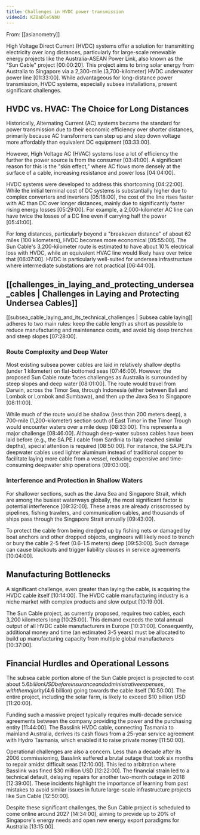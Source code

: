 ```yaml
---
title: Challenges in HVDC power transmission
videoId: KZBaDle5NbU
---
```


From: [[asianometry]] <br/> 

High Voltage Direct Current (HVDC) systems offer a solution for transmitting electricity over long distances, particularly for large-scale renewable energy projects like the Australia-ASEAN Power Link, also known as the "Sun Cable" project <a class="yt-timestamp" data-t="00:00:20">[00:00:20]</a>. This project aims to bring solar energy from Australia to Singapore via a 2,300-mile (3,700-kilometer) HVDC underwater power line <a class="yt-timestamp" data-t="01:33:00">[01:33:00]</a>. While advantageous for long-distance power transmission, HVDC systems, especially subsea installations, present significant challenges.

## HVDC vs. HVAC: The Choice for Long Distances
Historically, Alternating Current (AC) systems became the standard for power transmission due to their economic efficiency over shorter distances, primarily because AC transformers can step up and step down voltage more affordably than equivalent DC equipment <a class="yt-timestamp" data-t="03:33:00">[03:33:00]</a>.

However, High Voltage AC (HVAC) systems lose a lot of efficiency the further the power source is from the consumer <a class="yt-timestamp" data-t="03:41:00">[03:41:00]</a>. A significant reason for this is the "skin effect," where AC flows more densely at the surface of a cable, increasing resistance and power loss <a class="yt-timestamp" data-t="04:04:00">[04:04:00]</a>.

HVDC systems were developed to address this shortcoming <a class="yt-timestamp" data-t="04:22:00">[04:22:00]</a>. While the initial terminal cost of DC systems is substantially higher due to complex converters and inverters <a class="yt-timestamp" data-t="05:18:00">[05:18:00]</a>, the cost of the line rises faster with AC than DC over longer distances, mainly due to significantly faster rising energy losses <a class="yt-timestamp" data-t="05:29:00">[05:29:00]</a>. For example, a 2,000-kilometer AC line can have twice the losses of a DC line even if carrying half the power <a class="yt-timestamp" data-t="05:41:00">[05:41:00]</a>.

For long distances, particularly beyond a "breakeven distance" of about 62 miles (100 kilometers), HVDC becomes more economical <a class="yt-timestamp" data-t="05:55:00">[05:55:00]</a>. The Sun Cable's 3,200-kilometer route is estimated to have about 10% electrical loss with HVDC, while an equivalent HVAC line would likely have over twice that <a class="yt-timestamp" data-t="06:07:00">[06:07:00]</a>. HVDC is particularly well-suited for undersea infrastructure where intermediate substations are not practical <a class="yt-timestamp" data-t="06:44:00">[06:44:00]</a>.

## [[challenges_in_laying_and_protecting_undersea_cables | Challenges in Laying and Protecting Undersea Cables]]
[[subsea_cable_laying_and_its_technical_challenges | Subsea cable laying]] adheres to two main rules: keep the cable length as short as possible to reduce manufacturing and maintenance costs, and avoid big deep trenches and steep slopes <a class="yt-timestamp" data-t="07:28:00">[07:28:00]</a>.

### Route Complexity and Deep Water
Most existing subsea power cables are laid in relatively shallow depths (under 1 kilometer) on flat-bottomed seas <a class="yt-timestamp" data-t="07:46:00">[07:46:00]</a>. However, the proposed Sun Cable route faces challenges as Australia is surrounded by steep slopes and deep water <a class="yt-timestamp" data-t="08:01:00">[08:01:00]</a>. The route would travel from Darwin, across the Timor Sea, through Indonesia (either between Bali and Lombok or Lombok and Sumbawa), and then up the Java Sea to Singapore <a class="yt-timestamp" data-t="08:11:00">[08:11:00]</a>.

While much of the route would be shallow (less than 200 meters deep), a 700-mile (1,200-kilometer) section south of East Timor in the Timor Trough would encounter waters over a mile deep <a class="yt-timestamp" data-t="08:33:00">[08:33:00]</a>. This represents a major challenge <a class="yt-timestamp" data-t="08:46:00">[08:46:00]</a>. Although deep-water subsea cables have been laid before (e.g., the SA.PE.I cable from Sardinia to Italy reached similar depths), special attention is required <a class="yt-timestamp" data-t="08:50:00">[08:50:00]</a>. For instance, the SA.PE.I's deepwater cables used lighter aluminum instead of traditional copper to facilitate laying more cable from a vessel, reducing expensive and time-consuming deepwater ship operations <a class="yt-timestamp" data-t="09:03:00">[09:03:00]</a>.

### Interference and Protection in Shallow Waters
For shallower sections, such as the Java Sea and Singapore Strait, which are among the busiest waterways globally, the most significant factor is potential interference <a class="yt-timestamp" data-t="09:32:00">[09:32:00]</a>. These areas are already crisscrossed by pipelines, fishing trawlers, and communication cables, and thousands of ships pass through the Singapore Strait annually <a class="yt-timestamp" data-t="09:43:00">[09:43:00]</a>.

To protect the cable from being dredged up by fishing nets or damaged by boat anchors and other dropped objects, engineers will likely need to trench or bury the cable 2-5 feet (0.6-1.5 meters) deep <a class="yt-timestamp" data-t="09:53:00">[09:53:00]</a>. Such damage can cause blackouts and trigger liability clauses in service agreements <a class="yt-timestamp" data-t="10:04:00">[10:04:00]</a>.

## Manufacturing Bottlenecks
A significant challenge, even greater than laying the cable, is acquiring the HVDC cable itself <a class="yt-timestamp" data-t="10:14:00">[10:14:00]</a>. The HVDC cable manufacturing industry is a niche market with complex products and slow output <a class="yt-timestamp" data-t="10:19:00">[10:19:00]</a>.

The Sun Cable project, as currently proposed, requires two cables, each 3,200 kilometers long <a class="yt-timestamp" data-t="10:25:00">[10:25:00]</a>. This demand exceeds the total annual output of all HVDC cable manufacturers in Europe <a class="yt-timestamp" data-t="10:31:00">[10:31:00]</a>. Consequently, additional money and time (an estimated 3-5 years) must be allocated to build up manufacturing capacity from multiple global manufacturers <a class="yt-timestamp" data-t="10:37:00">[10:37:00]</a>.

## Financial Hurdles and Operational Lessons
The subsea cable portion alone of the Sun Cable project is projected to cost about $5.6 billion USD before insurance and administrative expenses, with the majority ($4.6 billion) going towards the cable itself <a class="yt-timestamp" data-t="10:50:00">[10:50:00]</a>. The entire project, including the solar farm, is likely to exceed $10 billion USD <a class="yt-timestamp" data-t="11:20:00">[11:20:00]</a>.

Funding such a massive project typically requires multi-decade service agreements between the company providing the power and the purchasing entity <a class="yt-timestamp" data-t="11:44:00">[11:44:00]</a>. The Basslink HVDC cable, connecting Tasmania to mainland Australia, derives its cash flows from a 25-year service agreement with Hydro Tasmania, which enabled it to raise private money <a class="yt-timestamp" data-t="11:50:00">[11:50:00]</a>.

Operational challenges are also a concern. Less than a decade after its 2006 commissioning, Basslink suffered a brutal outage that took six months to repair amidst difficult seas <a class="yt-timestamp" data-t="12:10:00">[12:10:00]</a>. This led to arbitration where Basslink was fined $30 million USD <a class="yt-timestamp" data-t="12:22:00">[12:22:00]</a>. The financial strain led to a technical default, delaying repairs for another two-month outage in 2018 <a class="yt-timestamp" data-t="12:39:00">[12:39:00]</a>. These incidents highlight the importance of learning from past mistakes to avoid similar issues in future large-scale infrastructure projects like Sun Cable <a class="yt-timestamp" data-t="12:50:00">[12:50:00]</a>.

Despite these significant challenges, the Sun Cable project is scheduled to come online around 2027 <a class="yt-timestamp" data-t="14:34:00">[14:34:00]</a>, aiming to provide up to 20% of Singapore's energy needs and open new energy export paradigms for Australia <a class="yt-timestamp" data-t="13:15:00">[13:15:00]</a>.